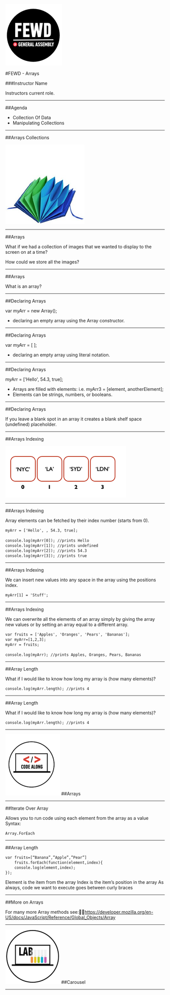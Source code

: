 ![GeneralAssemb.ly](../../img/icons/FEWD_Logo.png)

#FEWD - Arrays

###Instructor Name

Instructors current role.

---


##Agenda

*	Collection Of Data
*	Manipulating Collections

---


##Arrays Collections


![accordion folder](../../img/unit_1/accordian.jpg)

---


##Arrays

What if we had a collection of images that we wanted to display to the screen on at a time? 

How could we store all the images? 

---


##Arrays

What is an array?

---



##Declaring Arrays

var myArr = new Array();

*	declaring an empty array using the Array constructor.

---


##Declaring Arrays

var myArr = [ ];

*	declaring an empty array using literal notation.
	
---

##Declaring Arrays

myArr = ['Hello', 54.3, true];

*	Arrays are filled with elements: i.e. myArr3 = [element, anotherElement];
*	Elements can be strings, numbers, or booleans.
	

---

##Declaring Arrays
	
	
If you leave a blank spot in an array it creates a blank shelf space (undefined) placeholder.

---


##Arrays Indexing

![Array Indexing](../../img/unit_1/array_index_diagram.png)


---


##Arrays Indexing

Array elements can be fetched by their index number (starts from 0).

	myArr = ['Hello', , 54.3, true];

	console.log(myArr[0]); //prints Hello
	console.log(myArr[1]); //prints undefined
	console.log(myArr[2]); //prints 54.3
	console.log(myArr[3]); //prints true
	
---


##Arrays Indexing

We can insert new values into any space in the array using the positions index.

	myArr[1] = 'Stuff';


---


##Arrays Indexing

We can overwrite all the elements of an array simply by giving the array new values or by setting an array equal to a different array.
	
	var fruits = ['Apples', 'Oranges', 'Pears', 'Bananas'];
	var myArr=[1,2,3];
	myArr = fruits;
	
	console.log(myArr); //prints Apples, Oranges, Pears, Bananas

---

##Array Length

What if I would like to know how long my array is (how many elements)?
	
	console.log(myArr.length); //prints 4

---

##Array Length

What if I would like to know how long my array is (how many elements)?
	
	console.log(myArr.length); //prints 4

---

![GeneralAssemb.ly](../../img/icons/code_along.png)
##Arrays

---


##Iterate Over Array

Allows you to run code using each element from the array as a value
Syntax:

	Array.ForEach



---


##Array Length

	var fruits=[“Banana”,”Apple”,”Pear”]
		fruits.forEach(function(element,index){
		console.log(element,index);
	});

<aside class="notes">
Element is the item from the array
Index is the item’s position in the array
As always, code we want to execute goes between curly braces
</aside>

---


##More on Arrays

For many more Array methods see:https://developer.mozilla.org/en-US/docs/JavaScript/Reference/Global_Objects/Array


---



![GeneralAssemb.ly](../../img/icons/exercise_icon_md.png)
##Carousel

---
